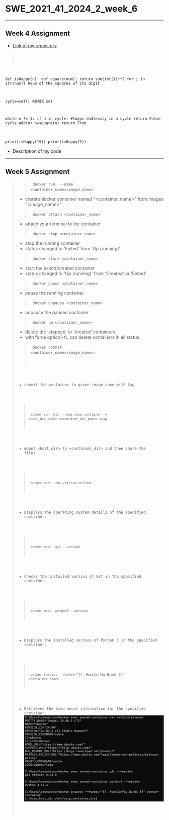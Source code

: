 # SWE_2021_41_2024_2_week_6
---
## Week 4 Assignment
* [Link of my repository](https://github.com/seonahryu/SWE_2021_41_2024_2_week_4)
> <code>
def isHappy(n):
  def square(num):
    return sum(int(i)**2 for i in str(num)) #sum of the squares of its digit

  cycle=set() #중복X set

  while n != 1:
    if n in cycle: #loops endlessly in a cycle
      return False
    cycle.add(n)
    n=square(n)
  return True

print(isHappy(19))
print(isHappy(2))
</code>
* Description of my code
---
## Week 5 Assignment
>> <code> docker run <options> --name <container_name><image_name> </code>
> * crerate docker container named "<container_name>" from images "<image_name>"
>> <code> docker attach <container_name> </code>
> * attach your terminal to the container
>> <code> docker stop <container_name> </code>
> * stop the running container
> * status changed to 'Exited' from 'Up (running)'
>> <code> docker start <container_name> </code>
> * start the exited/created container
> * status changed to 'Up (running)' from 'Created' or 'Exited'
>> <code> docker pause <container_name> </code>
> * pause the running container
>> <code> docker unpause <container_name> </code>
> * unpause the paused container
>> <code> docker rm <container_name> </code>
> * delete the 'stopped' or 'created' containers
> * with force option(-f), can delete containers in all status
>> <code> docker commit <container_name><image_name>:<tag>
> * commit the container to given image name with tag
>> <code> docker run -dit --name ossp-container -v <host_dir_path>:<container_dir_path> ossp </code>
> * mount <host_dir> to <container_dir> and then share the files
>> <code> docker exec <your container> cat /etc/os-release </code>
> * Displays the operating system details of the specified container.
>> <code> docker exec <your container> git --version </code>
> * Checks the installed version of Git in the specified container.
>> <code> docker exec <your container> python3 --version </code>
> * Displays the installed version of Python 3 in the specified container.
>> <code> docker inspect --format="{{ .HostConfig.Binds }}" <container_name> </code>
> * Retrieves the bind mount information for the specified container.
![my output](./2023312822유선아.png)
